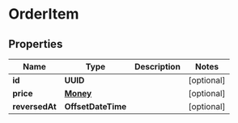 

# OrderItem


## Properties

Name | Type | Description | Notes
------------ | ------------- | ------------- | -------------
**id** | **UUID** |  |  [optional]
**price** | [**Money**](Money.md) |  |  [optional]
**reversedAt** | **OffsetDateTime** |  |  [optional]



